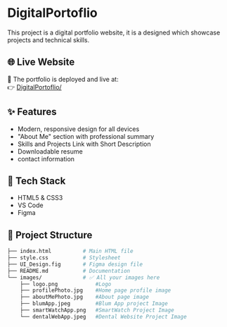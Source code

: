# DigitalPortoflio
This project is a digital portfolio website, it is a designed which showcase projects and technical skills.

## 🌐 Live Website

🚀 The portfolio is deployed and live at:<br>
👉 <a href="https://vaishalikamboj001-stack.github.io/DigitalPortoflio/" target="_blank">DigitalPortoflio/</a>

## ✨ Features

- Modern, responsive design for all devices
- "About Me" section with professional summary
- Skills and Projects Link with Short Description 
- Downloadable resume
- contact information

## 🔧 Tech Stack

- HTML5 & CSS3
- VS Code
- Figma

## 📁 Project Structure

```bash
├── index.html          # Main HTML file
├── style.css           # Stylesheet
├── UI_Design.fig       # Figma design file
├── README.md           # Documentation
└── images/             # ✅ All your images here
    ├── logo.png            #Logo     
    ├── profilePhoto.jpg    #Home page profile image
    ├── aboutMePhoto.jpg    #About page image
    ├── blumApp.jpeg        #Blum App project Image
    ├── smartWatchApp.png   #SmartWatch Project Image 
    └── dentalWebApp.jpeg   #Dental Website Project Image
